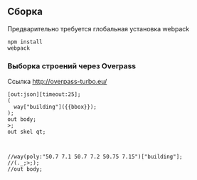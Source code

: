 ## Сборка

Предварительно требуется глобальная установка webpack
```
npm install
webpack
```

### Выборка строений через Overpass

Ссылка http://overpass-turbo.eu/
```
[out:json][timeout:25];
(
  way["building"]({{bbox}});  
);
out body;
>;
out skel qt;



//way(poly:"50.7 7.1 50.7 7.2 50.75 7.15")["building"];
//(._;>;);
//out body;
```